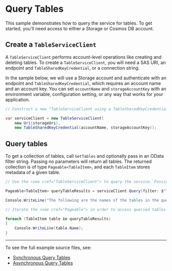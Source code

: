 # Query Tables

This sample demonstrates how to query the service for tables. To get started, you'll need access to either a Storage or Cosmos DB account.

## Create a `TableServiceClient`

A `TableServiceClient` performs account-level operations like creating and deleting tables. To create a `TableServiceClient`, you will need a SAS URI, an endpoint and `TableSharedKeyCredential`, or a connection string.

In the sample below, we will use a Storage account and authenticate with an endpoint and `TableSharedKeyCredential`, which requires an account name and an account key. You can set `accountName` and `storageAccountKey` with an environment variable, configuration setting, or any way that works for your application.

```C# Snippet:TablesSample1CreateClient
// Construct a new "TableServiceClient using a TableSharedKeyCredential.

var serviceClient = new TableServiceClient(
    new Uri(storageUri),
    new TableSharedKeyCredential(accountName, storageAccountKey));
```

## Query tables

To get a collection of tables, call `GetTables` and optionally pass in an OData filter string. Passing no parameters will return all tables. The returned collection is of type `Pageable<TableItem>`, and each `TableItem` stores metadata of a given table.

```C# Snippet:TablesSample3QueryTables
// Use the <see cref="TableServiceClient"> to query the service. Passing in OData filter strings is optional.

Pageable<TableItem> queryTableResults = serviceClient.Query(filter: $"TableName eq '{tableName}'");

Console.WriteLine("The following are the names of the tables in the query results:");

// Iterate the <see cref="Pageable"> in order to access queried tables.

foreach (TableItem table in queryTableResults)
{
    Console.WriteLine(table.Name);
}
```

---
To see the full example source files, see:
- [Synchronous Query Tables](https://github.com/Azure/azure-sdk-for-net/blob/main/sdk/tables/Azure.Data.Tables/tests/samples/Sample3_QueryTables.cs)
- [Asynchronous Query Tables](https://github.com/Azure/azure-sdk-for-net/blob/main/sdk/tables/Azure.Data.Tables/tests/samples/Sample3_QueryTablesAsync.cs)
